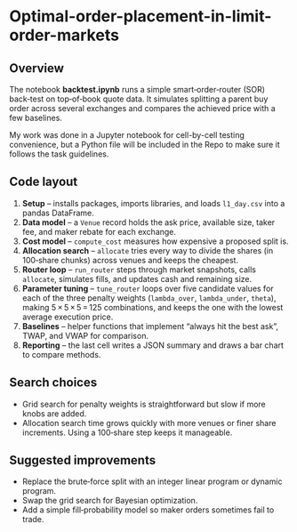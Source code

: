 # Optimal-order-placement-in-limit-order-markets

## Overview
The notebook **backtest.ipynb** runs a simple smart‑order‑router (SOR) back‑test on top‑of‑book quote data. It simulates splitting a parent buy order across several exchanges and compares the achieved price with a few baselines.

My work was done in a Jupyter notebook for cell-by-cell testing convenience, but a Python file will be included in the Repo to make sure it follows the task guidelines.

## Code layout
1. **Setup** – installs packages, imports libraries, and loads `l1_day.csv` into a pandas DataFrame.  
2. **Data model** – a `Venue` record holds the ask price, available size, taker fee, and maker rebate for each exchange.  
3. **Cost model** – `compute_cost` measures how expensive a proposed split is.  
4. **Allocation search** – `allocate` tries every way to divide the shares (in 100‑share chunks) across venues and keeps the cheapest.  
5. **Router loop** – `run_router` steps through market snapshots, calls `allocate`, simulates fills, and updates cash and remaining size.  
6. **Parameter tuning** – `tune_router` loops over five candidate values for each of the three penalty weights (`lambda_over`, `lambda_under`, `theta`), making 5 × 5 × 5 = 125 combinations, and keeps the one with the lowest average execution price.  
7. **Baselines** – helper functions that implement “always hit the best ask”, TWAP, and VWAP for comparison.  
8. **Reporting** – the last cell writes a JSON summary and draws a bar chart to compare methods.

## Search choices
- Grid search for penalty weights is straightforward but slow if more knobs are added.  
- Allocation search time grows quickly with more venues or finer share increments. Using a 100‑share step keeps it manageable.

## Suggested improvements
- Replace the brute‑force split with an integer linear program or dynamic program.  
- Swap the grid search for Bayesian optimization.
- Add a simple fill‑probability model so maker orders sometimes fail to trade.
